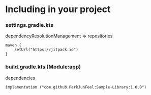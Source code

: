 # Including in your project

### settings.gradle.kts
dependencyResolutionManagement => repositories
```
maven {
    setUrl("https://jitpack.io")
}
```

### build.gradle.kts (Module:app)
dependencies
```
implementation ("com.github.ParkJunFeel:Sample-Library:1.0.0")
```
